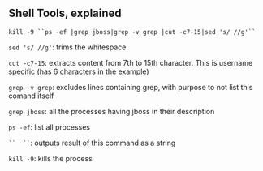 ## Shell Tools, explained

`kill -9 ``ps -ef |grep jboss|grep -v grep |cut -c7-15|sed 's/ //g'`` `

`sed 's/ //g'`: trims the whitespace

`cut -c7-15`: extracts content from 7th to 15th character. This is username specific (has 6 characters in the example)

`grep -v grep`: excludes lines containing grep, with purpose to not list this comand itself

`grep jboss`: all the processes having jboss in their description

`ps -ef`: list all processes

` ``  `` `: outputs result of this command as a string

`kill -9`: kills the process
